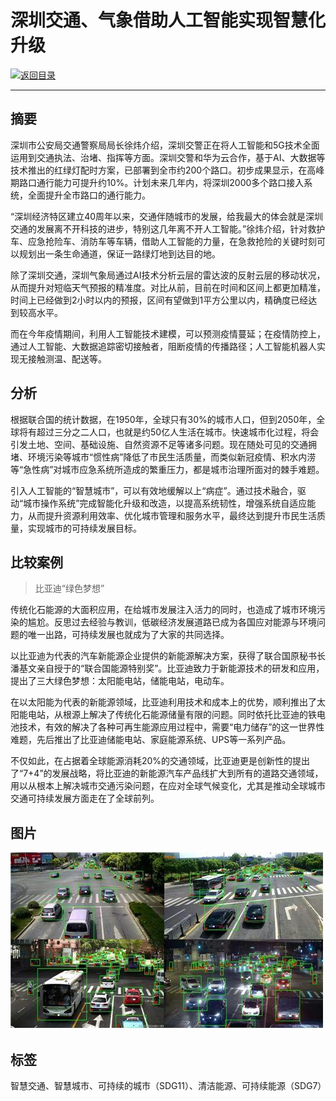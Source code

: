 # 深圳交通、气象借助人工智能实现智慧化升级

[![返回目录](http://img.shields.io/badge/点击-返回目录-875A7B.svg?style=flat&colorA=8F8F8F)](/)

----------

## 摘要

深圳市公安局交通警察局局长徐炜介绍，深圳交警正在将人工智能和5G技术全面运用到交通执法、治堵、指挥等方面。深圳交警和华为云合作，基于AI、大数据等技术推出的红绿灯配时方案，已部署到全市约200个路口。初步成果显示，在高峰期路口通行能力可提升约10%。计划未来几年内，将深圳2000多个路口接入系统，全面提升全市路口的通行能力。

“深圳经济特区建立40周年以来，交通伴随城市的发展，给我最大的体会就是深圳交通的发展离不开科技的进步，特别这几年离不开人工智能。”徐炜介绍，针对救护车、应急抢险车、消防车等车辆，借助人工智能的力量，在急救抢险的关键时刻可以规划出一条生命通道，保证一路绿灯地到达目的地。

除了深圳交通，深圳气象局通过AI技术分析云层的雷达波的反射云层的移动状况，从而提升对短临天气预报的精准度。对比从前，目前在时间和区间上都更加精准，时间上已经做到2小时以内的预报，区间有望做到1平方公里以内，精确度已经达到较高水平。

而在今年疫情期间，利用人工智能技术建模，可以预测疫情蔓延；在疫情防控上，通过人工智能、大数据追踪密切接触者，阻断疫情的传播路径；人工智能机器人实现无接触测温、配送等。

## 分析

根据联合国的统计数据，在1950年，全球只有30%的城市人口，但到2050年，全球将有超过三分之二人口，也就是约50亿人生活在城市。快速城市化过程，将会引发土地、空间、基础设施、自然资源不足等诸多问题。现在随处可见的交通拥堵、环境污染等城市“惯性病”降低了市民生活质量，而类似新冠疫情、积水内涝等“急性病”对城市应急系统所造成的繁重压力，都是城市治理所面对的棘手难题。

引入人工智能的“智慧城市”，可以有效地缓解以上“病症”。通过技术融合，驱动“城市操作系统”完成智能化升级和改造，以提高系统韧性，增强系统自适应能力，从而提升资源利用效率、优化城市管理和服务水平，最终达到提升市民生活质量，实现城市的可持续发展目标。

## 比较案例

> 比亚迪“绿色梦想”

传统化石能源的大面积应用，在给城市发展注入活力的同时，也造成了城市环境污染的尴尬。反思过去经验与教训，低碳经济发展道路已成为各国应对能源与环境问题的唯一出路，可持续发展也就成为了大家的共同选择。

以比亚迪为代表的汽车新能源企业提供的新能源解决方案，获得了联合国原秘书长潘基文亲自授于的“联合国能源特别奖”。比亚迪致力于新能源技术的研发和应用，提出了三大绿色梦想：太阳能电站，储能电站，电动车。

在以太阳能为代表的新能源领域，比亚迪利用技术和成本上的优势，顺利推出了太阳能电站，从根源上解决了传统化石能源储量有限的问题。同时依托比亚迪的铁电池技术，有效的解决了各种可再生能源应用过程中，需要“电力储存”的这一世界性难题，先后推出了比亚迪储能电站、家庭能源系统、UPS等一系列产品。

不仅如此，在占据着全球能源消耗20%的交通领域，比亚迪更是创新性的提出了“7+4”的发展战略，将比亚迪的新能源汽车产品线扩大到所有的道路交通领域，用以从根本上解决城市交通污染问题，在应对全球气候变化，尤其是推动全球城市交通可持续发展方面走在了全球前列。



## 图片

![图片](11.1.1.jpg)


## 标签

智慧交通、智慧城市、可持续的城市（SDG11）、清洁能源、可持续能源（SDG7）
